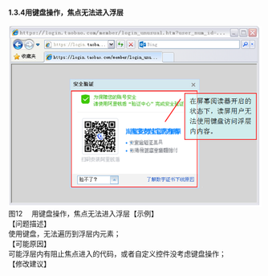 #### 1.3.4用键盘操作，焦点无法进入浮层
![](/12.png)<br/>
图12　 用键盘操作，焦点无法进入浮层【示例】<br/>
【问题描述】<br/>
使用键盘，无法遍历到浮层内元素；<br/>
【可能原因】<br/>
可能浮层内有阻止焦点进入的代码，或者自定义控件没考虑键盘操作；<br/>
【修改建议】<br/>

